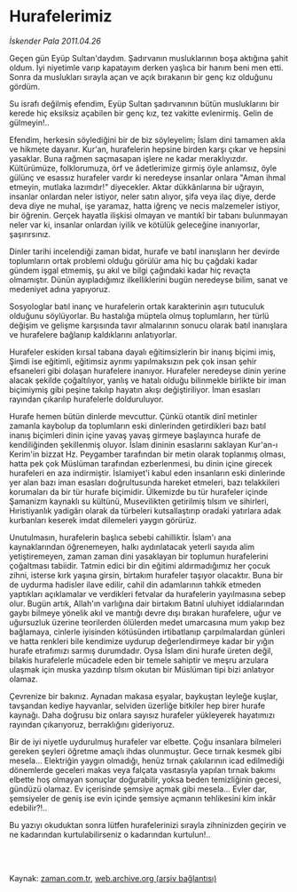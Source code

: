 # Hurafelerimiz

*İskender Pala 2011.04.26*

<td class="columnist-detail">
<p>Geçen gün Eyüp Sultan'daydım. Şadırvanın musluklarının boşa aktığına şahit oldum. İyi niyetimle varıp kapatayım derken yaşlıca bir hanım beni men etti. Sonra da muslukları sırayla açan ve açık bırakanın bir genç kız olduğunu gördüm.</p>
<p>
<div id="haberMetinDiv">
<p>Su israfı değilmiş efendim, Eyüp Sultan şadırvanının bütün musluklarını bir kerede hiç eksiksiz açabilen bir genç kız, tez vakitte evlenirmiş. Gelin de gülmeyin!..
<p>Efendim, herkesin söylediğini bir de biz söyleyelim; İslam dini tamamen akla ve hikmete dayanır. Kur'an, hurafelerin hepsine birden karşı çıkar ve hepsini yasaklar. Buna rağmen saçmasapan işlere ne kadar meraklıyızdır. Kültürümüze, folklorumuza, örf ve âdetlerimize girmiş öyle anlamsız, öyle gülünç ve esassız hurafeler vardır ki neredeyse insanlar onlara "Aman ihmal etmeyin, mutlaka lazımdır!" diyecekler. Aktar dükkânlarına bir uğrayın, insanlar onlardan neler istiyor, neler satın alıyor, şifa veya ilaç diye, derde deva diye ne muhal, işe yaramaz, hatta iğrenç ve necis malzemeler istiyor, bir öğrenin. Gerçek hayatla ilişkisi olmayan ve mantıkî bir tabanı bulunmayan neler var ki, insanlar onlardan iyilik ve kötülük geleceğine inanıyorlar, şaşırırsınız.
<p>Dinler tarihi incelendiği zaman bidat, hurafe ve batıl inanışların her devirde toplumların ortak problemi olduğu görülür ama hiç bu çağdaki kadar gündem işgal etmemiş, şu akıl ve bilgi çağındaki kadar hiç revaçta olmamıştır. Dünün ayıpladığımız ilkelliklerini bugün neredeyse bilim, sanat ve medeniyet adına yapıyoruz.
<p>Sosyologlar batıl inanç ve hurafelerin ortak karakterinin aşırı tutuculuk olduğunu söylüyorlar. Bu hastalığa müptela olmuş toplumların, her türlü değişim ve gelişme karşısında tavır almalarının sonucu olarak batıl inanışlara ve hurafelere bağlanıp kaldıklarını anlatıyorlar.
<p>Hurafeler eskiden kırsal tabana dayalı eğitimsizlerin bir inanış biçimi imiş, Şimdi ise eğitimli, eğitimsiz ayrımı yapılmaksızın pek çok insan şehir efsaneleri gibi dolaşan hurafelere inanıyor. Hurafeler neredeyse dinin yerine alacak şekilde çoğaltılıyor, yanlış ve hatalı olduğu bilinmekle birlikte bir iman biçimiymiş gibi peşine takılıp hayatın akışı değiştiriliyor. İman esasları rayından çıkarılıp hurafelerle dolduruluyor.
<p> Hurafe hemen bütün dinlerde mevcuttur. Çünkü otantik dinî metinler zamanla kaybolup da toplumların eski dinlerinden getirdikleri bazı batıl inanış biçimleri dinin içine yavaş yavaş girmeye başlayınca hurafe de kendiliğinden şekillenmiş oluyor. İslam dininin esaslarını saklayan Kur'an-ı Kerim'in bizzat Hz. Peygamber tarafından bir metin olarak toplanmış olması, hatta pek çok Müslüman tarafından ezberlenmesi, bu dinin içine girecek hurafeleri en aza indirmiştir. İslamiyet'i kabul eden insanların eski dinlerinde yer alan bazı iman esasları doğrultusunda hareket etmeleri, bazı telakkileri korumaları da bir tür hurafe biçimidir. Ülkemizde bu tür hurafeler içinde Şamanizm kaynaklı su kültünü, Musevilikten getirilmiş tılsım ve sihirleri, Hıristiyanlık yadigârı olarak da türbeleri kutsallaştırıp oradaki yatırlara adak kurbanları keserek imdat dilemeleri yaygın görürüz.
<p>Unutulmasın, hurafelerin başlıca sebebi cahilliktir. İslam'ı ana kaynaklarından öğrenemeyen, halkı aydınlatacak yeterli sayıda alim yetiştiremeyen, zaman zaman dini yasaklayan bir toplumun hurafelerini çoğaltması tabiidir. Tatmin edici bir din eğitimi aldırmadığımız her çocuk zihni, isterse kırk yaşına girsin, birtakım hurafeler taşıyor olacaktır. Buna bir de uydurma hadisler ilave edilir, cahil din adamlarının tahkik etmeden yaptıkları açıklamalar ve verdikleri fetvalar da hurafelerin yayılmasına sebep olur. Bugün artık, Allah'ın varlığına dair birtakım Batınî uluhiyet iddialarından gaybı bilmeye yönelik akıl ve mantığı devre dışı bırakan hurafelere, uğur ve uğursuzluk üzerine teorilerden ölülerden medet umarcasına mum yakıp bez bağlamaya, cinlerle iyisinden kötüsünden irtibatlanıp çarpılmalardan günleri ve hatta renkleri bile kendimize uydurup değerlendirmeye kadar bir yığın hurafe etrafımızı sarmış durumdadır. Oysa İslam dini hurafe üreten değil, bilakis hurafelerle mücadele eden bir temele sahiptir ve meşru arzulara ulaşmak için muska yazdırıp tılsım okutan bir Müslüman tipi bizi anlatıyor olamaz.
<p>Çevrenize bir bakınız. Aynadan makasa eşyalar, baykuştan leyleğe kuşlar, tavşandan kediye hayvanlar, selviden üzerliğe bitkiler hep birer hurafe kaynağı. Daha doğrusu biz onlara sayısız hurafeler yükleyerek hayatımızı rayından çıkarıyoruz, berraklığını gideriyoruz.
<p>Bir de iyi niyetle uydurulmuş hurafeler var elbette. Çoğu insanlara bilmeleri gereken şeyleri öğretme amaçlı ihdas olunmuştur. Gece tırnak kesmek gibi mesela... Elektriğin yaygın olmadığı, henüz tırnak çakılarının icad edilmediği dönemlerde geceleri makas veya falçata vasıtasıyla yapılan tırnak bakımı elbette hoş olmayan sonuçlar doğurabilir, yoksa beden temizliğinin gecesi, gündüzü olamaz. Ev içerisinde şemsiye açmak gibi mesela... Evler dar, şemsiyeler de geniş ise evin içinde şemsiye açmanın tehlikesini kim inkâr edebilir?!.. 
<p>Bu yazıyı okuduktan sonra lütfen hurafelerinizi sırayla zihninizden geçirin ve ne kadarından kurtulabilirseniz o kadarından kurtulun!.. </p></p></p></p></p></p></p></p></p></p></div>
</p>


<p><br>
		 </br></p></td>

Kaynak: [zaman.com.tr](http://zaman.com.tr/yazar.do?yazino=1126145), [web.archive.org (arşiv bağlantısı)](http://web.archive.org/web/20110905025757/http://zaman.com.tr:80/yazar.do?yazino=1126145)
